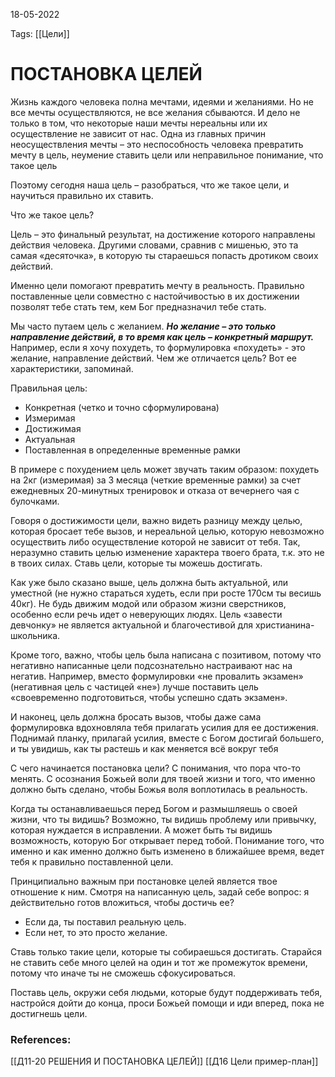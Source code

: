 18-05-2022

Tags: 
[[Цели]]
# ПОСТАНОВКА ЦЕЛЕЙ

Жизнь каждого человека полна мечтами, идеями и желаниями. Но не все мечты осуществляются, не все желания сбываются. И дело не только в том, что некоторые наши мечты нереальны или их осуществление не зависит от нас. Одна из главных причин неосуществления мечты – это неспособность человека превратить мечту в цель, неумение ставить цели или неправильное понимание, что такое цель

Поэтому сегодня наша цель – разобраться, что же такое цели, и научиться правильно их ставить.

Что же такое цель?

Цель – это финальный результат, на достижение которого направлены действия человека. Другими словами, сравнив с мишенью, это та самая «десяточка», в которую ты стараешься попасть дротиком своих действий.

Именно цели помогают превратить мечту в реальность. Правильно поставленные цели совместно с настойчивостью в их достижении позволят тебе стать тем, кем Бог предназначил тебе стать.

Мы часто путаем цель с желанием. ***Но желание – это только направление действий, в то время как цель – конкретный маршрут.*** Например, если я хочу похудеть, то формулировка «похудеть» - это желание, направление действий.
Чем же отличается цель? Вот ее характеристики, запоминай.

Правильная цель:
-  Конкретная (четко и точно сформулирована)
- Измеримая
- Достижимая
- Актуальная
- Поставленная в определенные временные рамки

В примере с похудением цель может звучать таким образом: похудеть на 2кг (измеримая) за 3 месяца (четкие временные рамки) за счет ежедневных 20-минутных тренировок и отказа от вечернего чая с булочками.

Говоря о достижимости цели, важно видеть разницу между целью, которая бросает тебе вызов, и нереальной целью, которую невозможно осуществить либо осуществление которой не зависит от тебя. Так, неразумно ставить целью изменение характера твоего брата, т.к. это не в твоих силах. Ставь цели, которые ты можешь достигать.

Как уже было сказано выше, цель должна быть актуальной, или уместной (не нужно стараться худеть, если при росте 170см ты весишь 40кг). Не будь движим модой или образом жизни сверстников, особенно если речь идет о неверующих людях. Цель «завести девчонку» не является актуальной и благочестивой для христианина-школьника.

Кроме того, важно, чтобы цель была написана с позитивом, потому что негативно написанные цели подсознательно настраивают нас на негатив. Например, вместо формулировки «не провалить экзамен» (негативная цель с частицей «не») лучше поставить цель «своевременно подготовиться, чтобы успешно сдать экзамен».

И наконец, цель должна бросать вызов, чтобы даже сама формулировка вдохновляла тебя прилагать усилия для ее достижения. Поднимай планку, прилагай усилия, вместе с Богом достигай большего, и ты увидишь, как ты растешь и как меняется всё вокруг тебя

С чего начинается постановка цели?
С понимания, что пора что-то менять. С осознания Божьей воли для твоей жизни и того, что именно должно быть сделано, чтобы Божья воля воплотилась в реальность. 

Когда ты останавливаешься перед Богом и размышляешь о своей жизни, что ты видишь? Возможно, ты видишь проблему или привычку, которая нуждается в исправлении. А может быть ты видишь возможность, которую Бог открывает перед тобой. Понимание того, что именно и как именно должно быть изменено в ближайшее время, ведет тебя к правильно поставленной цели.

Принципиально важным при постановке целей является твое отношение к ним. Смотря на написанную цель, задай себе вопрос: я действительно готов вложиться, чтобы достичь ее?
+ Если да, ты поставил реальную цель.
+ Если нет, то это просто желание.

Ставь только такие цели, которые ты собираешься достигать. Старайся не ставить себе много целей на один и тот же промежуток времени, потому что иначе ты не сможешь сфокусироваться.

Поставь цель, окружи себя людьми, которые будут поддерживать тебя, настройся дойти до конца, проси Божьей помощи и иди вперед, пока не достигнешь цели.
### References:
[[Д11-20 РЕШЕНИЯ И ПОСТАНОВКА ЦЕЛЕЙ]]
[[Д16 Цели пример-план]]